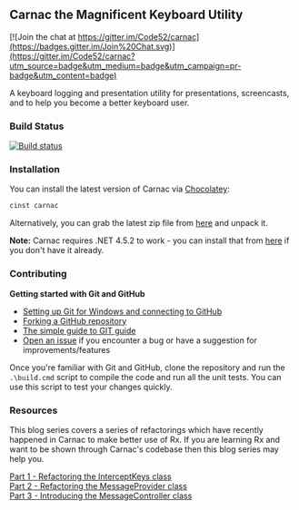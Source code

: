## Carnac the Magnificent Keyboard Utility

[![Join the chat at https://gitter.im/Code52/carnac](https://badges.gitter.im/Join%20Chat.svg)](https://gitter.im/Code52/carnac?utm_source=badge&utm_medium=badge&utm_campaign=pr-badge&utm_content=badge)

A keyboard logging and presentation utility for presentations, screencasts, and to help you become a better keyboard user.

### Build Status
[![Build status](https://ci.appveyor.com/api/projects/status/qorhqwc2favf18r4?svg=true)](https://ci.appveyor.com/project/shiftkey/carnac)

### Installation

You can install the latest version of Carnac via [Chocolatey](https://chocolatey.org/):

```ps
cinst carnac
```

Alternatively, you can grab the latest zip file from [here](https://github.com/Code52/carnac/releases/latest) and unpack it.

**Note:** Carnac requires .NET 4.5.2 to work - you can install that from [here](https://www.microsoft.com/en-au/download/details.aspx?id=42643) if you don't have it already.

### Contributing

**Getting started with Git and GitHub**

 * [Setting up Git for Windows and connecting to GitHub](http://help.github.com/win-set-up-git/)
 * [Forking a GitHub repository](http://help.github.com/fork-a-repo/)
 * [The simple guide to GIT guide](http://rogerdudler.github.com/git-guide/)
 * [Open an issue](https://github.com/Code52/carnac/issues) if you encounter a bug or have a suggestion for improvements/features

Once you're familiar with Git and GitHub, clone the repository and run the ```.\build.cmd``` script to compile the code and run all the unit tests. You can use this script to test your changes quickly.

### Resources
This blog series covers a series of refactorings which have recently happened in Carnac to make better use of Rx.
If you are learning Rx and want to be shown through Carnac's codebase then this blog series may help you.

[Part 1 - Refactoring the InterceptKeys class ](http://jake.ginnivan.net/blog/carnac-improvements/part-1/)  
[Part 2 - Refactoring the MessageProvider class](http://jake.ginnivan.net/blog/carnac-improvements/part-2/)  
[Part 3 - Introducing the MessageController class](http://jake.ginnivan.net/blog/carnac-improvements/part-3/)  

